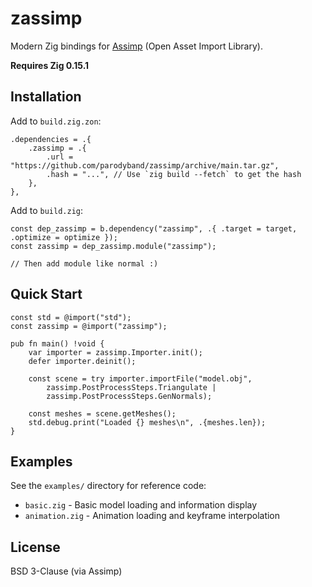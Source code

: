 # zassimp

Modern Zig bindings for [Assimp](https://github.com/assimp/assimp) (Open Asset Import Library).

**Requires Zig 0.15.1**

## Installation

Add to `build.zig.zon`:

```zig
.dependencies = .{
    .zassimp = .{
        .url = "https://github.com/parodyband/zassimp/archive/main.tar.gz",
        .hash = "...", // Use `zig build --fetch` to get the hash
    },
},
```

Add to `build.zig`:

```zig
const dep_zassimp = b.dependency("zassimp", .{ .target = target, .optimize = optimize });
const zassimp = dep_zassimp.module("zassimp");

// Then add module like normal :)
```

## Quick Start

```zig
const std = @import("std");
const zassimp = @import("zassimp");

pub fn main() !void {
    var importer = zassimp.Importer.init();
    defer importer.deinit();

    const scene = try importer.importFile("model.obj", 
        zassimp.PostProcessSteps.Triangulate |
        zassimp.PostProcessSteps.GenNormals);
    
    const meshes = scene.getMeshes();
    std.debug.print("Loaded {} meshes\n", .{meshes.len});
}
```

## Examples

See the `examples/` directory for reference code:
- `basic.zig` - Basic model loading and information display
- `animation.zig` - Animation loading and keyframe interpolation

## License

BSD 3-Clause (via Assimp)